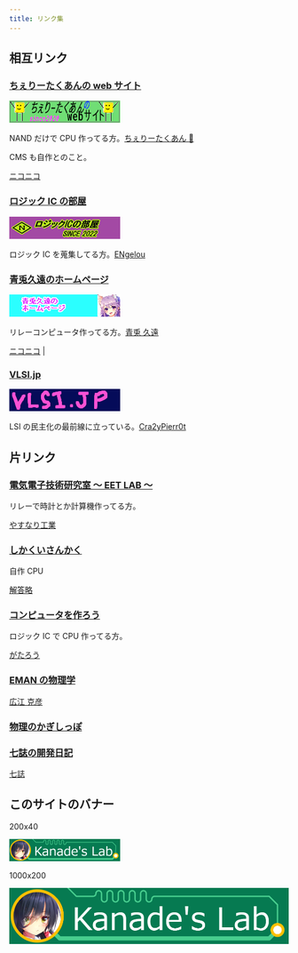 ```yaml
---
title: リンク集
---
```


## 相互リンク

### [ちぇりーたくあんの web サイト](https://cherry-takuan.org/)

[![](img/cherry-takuan.png)](https://cherry-takuan.org/)

NAND だけで CPU 作ってる方。[ちぇりーたくあん 🍒](https://twitter.com/cherry_takuan)

CMS も自作とのこと。

[ニコニコ](https://www.nicovideo.jp/user/120639958)

### [ロジック IC の部屋](https://logicroom.jp/)

[![](img/logicroom.png)](https://logicroom.jp/)

ロジック IC を蒐集してる方。[ENgelou](https://twitter.com/EN_gelou)

### [青兎久遠のホームページ](http://kuon-aoto.sakura.ne.jp/)

[![](img/kuon-aoto.png)](http://kuon-aoto.sakura.ne.jp/)

リレーコンピュータ作ってる方。[青兎 久遠](https://twitter.com/Kuon_Aoto)

[ニコニコ](https://www.nicovideo.jp/user/124273630) |

### [VLSI.jp](https://vlsi.jp)

[![](img/vlsi.png)](https://vlsi.jp)

LSI の民主化の最前線に立っている。[Cra2yPierr0t](https://twitter.com/Cra2yPierr0t)

## 片リンク

### [電気電子技術研究室 ～ EET LAB ～](http://blog.livedoor.jp/eet_lab/)

リレーで時計とか計算機作ってる方。

[やすなり工業](https://twitter.com/YSNR_YSD)

### [しかくいさんかく](https://sikakuisankaku.hatenablog.com/)

自作 CPU

[解答略](https://twitter.com/kaitou_ryaku)

### [コンピュータを作ろう](http://diode.matrix.jp/)

ロジック IC で CPU 作ってる方。

[がたろう](https://twitter.com/duo6750)

### [EMAN の物理学](https://eman-physics.net/)

[広江 克彦](https://twitter.com/eman1972)

### [物理のかぎしっぽ](https://hooktail.sub.jp/)

### [七誌の開発日記](https://7shi.hateblo.jp/)

[七誌](https://twitter.com/7shi)

## このサイトのバナー

200x40

![](img/kanade_200x40.png)

1000x200

![](img/kanade_1000x200.png)
